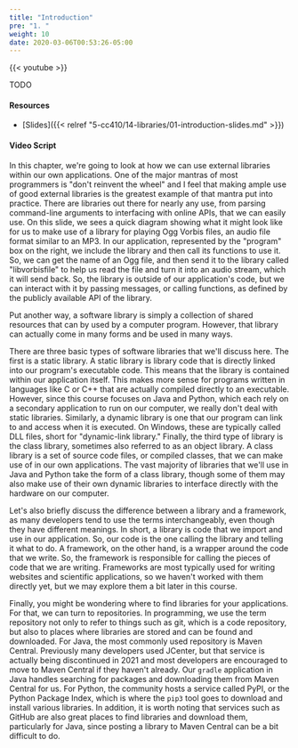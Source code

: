 ```yaml
---
title: "Introduction"
pre: "1. "
weight: 10
date: 2020-03-06T00:53:26-05:00
---
```


{{< youtube >}}

TODO

#### Resources

* [Slides]({{< relref "5-cc410/14-libraries/01-introduction-slides.md" >}})

#### Video Script

In this chapter, we're going to look at how we can use external libraries within our own applications. One of the major mantras of most programmers is "don't reinvent the wheel" and I feel that making ample use of good external libraries is the greatest example of that mantra put into practice. There are libraries out there for nearly any use, from parsing command-line arguments to interfacing with online APIs, that we can easily use. On this slide, we sees a quick diagram showing what it might look like for us to make use of a library for playing Ogg Vorbis files, an audio file format similar to an MP3. In our application, represented by the "program" box on the right, we include the library and then call its functions to use it. So, we can get the name of an Ogg file, and then send it to the library called "libvorbisfile" to help us read the file and turn it into an audio stream, which it will send back. So, the library is outside of our application's code, but we can interact with it by passing messages, or calling functions, as defined by the publicly available API of the library. 

Put another way, a software library is simply a collection of shared resources that can by used by a computer program. However, that library can actually come in many forms and be used in many ways.

There are three basic types of software libraries that we'll discuss here. The first is a static library. A static library is library code that is directly linked into our program's executable code. This means that the library is contained within our application itself. This makes more sense for programs written in languages like C or C++ that are actually compiled directly to an executable. However, since this course focuses on Java and Python, which each rely on a secondary application to run on our computer, we really don't deal with static libraries. Similarly, a dynamic library is one that our program can link to and access when it is executed. On Windows, these are typically called DLL files, short for "dynamic-link library." Finally, the third type of library is the class library, sometimes also referred to as an object library. A class library is a set of source code files, or compiled classes, that we can make use of in our own applications. The vast majority of libraries that we'll use in Java and Python take the form of a class library, though some of them may also make use of their own dynamic libraries to interface directly with the hardware on our computer. 

Let's also briefly discuss the difference between a library and a framework, as many developers tend to use the terms interchangeably, even though they have different meanings. In short, a library is code that we import and use in our application. So, our code is the one calling the library and telling it what to do. A framework, on the other hand, is a wrapper around the code that we write. So, the framework is responsible for calling the pieces of code that we are writing. Frameworks are most typically used for writing websites and scientific applications, so we haven't worked with them directly yet, but we may explore them a bit later in this course.

Finally, you might be wondering where to find libraries for your applications. For that, we can turn to repositories. In programming, we use the term repository not only to refer to things such as git, which is a code repository, but also to places where libraries are stored and can be found and downloaded. For Java, the most commonly used repository is Maven Central. Previously many developers used JCenter, but that service is actually being discontinued in 2021 and most developers are encouraged to move to Maven Central if they haven't already. Our `gradle` application in Java handles searching for packages and downloading them from Maven Central for us. For Python, the community hosts a service called PyPI, or the Python Package Index, which is where the `pip3` tool goes to download and install various libraries. In addition, it is worth noting that services such as GitHub are also great places to find libraries and download them, particularly for Java, since posting a library to Maven Central can be a bit difficult to do.